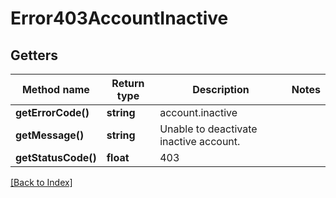 # Error403AccountInactive

## Getters

Method name | Return type | Description | Notes
------------ | ------------- | ------------- | -------------
**getErrorCode()** | **string** | account.inactive |
**getMessage()** | **string** | Unable to deactivate inactive account. |
**getStatusCode()** | **float** | 403 |

[[Back to Index]](../index.md)
